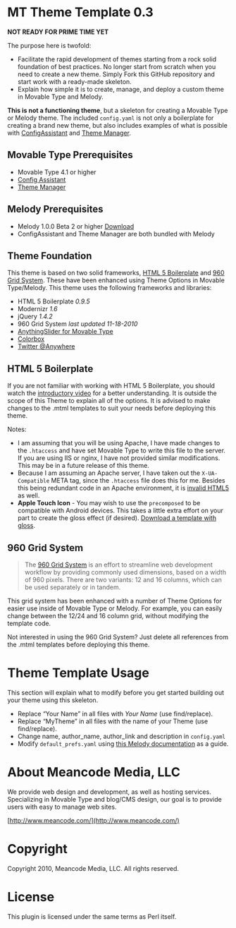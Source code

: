 # MT Theme Template 0.3

**NOT READY FOR PRIME TIME YET**

The purpose here is twofold: 

* Facilitate the rapid development of themes starting from a rock solid foundation of best practices. No longer start from scratch when you need to create a new theme. Simply Fork this GitHub repository and start work with a ready-made skeleton. 
* Explain how simple it is to create, manage, and deploy a custom theme in Movable Type and Melody.

**This is not a functioning theme**, but a skeleton for creating a Movable Type or Melody theme. The included `config.yaml` is not only a boilerplate for creating a brand new theme, but also includes examples of what is possible with [ConfigAssistant](https://github.com/endevver/mt-plugin-configassistant) and [Theme Manager](https://github.com/endevver/mt-plugin-theme-manager).

## Movable Type Prerequisites

* Movable Type 4.1 or higher
* [Config Assistant](http://github.com/endevver/mt-plugin-configassistant)
* [Theme Manager](https://github.com/endevver/mt-plugin-theme-manager)

## Melody Prerequisites

* Melody 1.0.0 Beta 2 or higher [Download](https://github.com/openmelody/melody)
* ConfigAssistant and Theme Manager are both bundled with Melody

## Theme Foundation

This theme is based on two solid frameworks, [HTML 5 Boilerplate](https://github.com/paulirish/html5-boilerplate) and [960 Grid System](https://github.com/nathansmith/960-Grid-System). These have been enhanced using Theme Options in Movable Type/Melody. This theme uses the following frameworks and libraries:

* HTML 5 Boilerplate _0.9.5_
* Modernizr _1.6_
* jQuery _1.4.2_
* 960 Grid System _last updated 11-18-2010_
* [AnythingSlider for Movable Type](https://github.com/meancode/mt-plugin-anythingslider)
* [Colorbox](https://github.com/jackmoore/colorbox)
* [Twitter @Anywhere](http://dev.twitter.com/anywhere)

## HTML 5 Boilerplate

If you are not familiar with working with HTML 5 Boilerplate, you should watch the [introductory video](http://html5boilerplate.com/) for a better understanding. It is outside the scope of this Theme to explain all of the options. It is advised to make changes to the .mtml templates to suit your needs before deploying this theme.

Notes:

* I am assuming that you will be using Apache, I have made changes to the `.htaccess` and have set Movable Type to write this file to the server. If you are using IIS or nginx, I have not provided similar modifications. This may be in a future release of this theme.
* Because I am assuming an Apache server, I have taken out the `X-UA-Compatible` META tag, since the `.htaccess` file does this for me. Besides this being redundant code in an Apache environment, it is [invalid HTML5](https://github.com/paulirish/html5-boilerplate/issues/closed#issue/257) as well.
* **Apple Touch Icon** - You may wish to use the `precomposed` to be compatible with Android devices. This takes a little extra effort on your part to create the gloss effect (if desired). [Download a template with gloss](http://blog.cocoia.com/2010/iphone-4-icon-psd-file/).

## 960 Grid System

> The [960 Grid System](http://960.gs/) is an effort to streamline web development workflow by providing commonly used dimensions, based on a width of 960 pixels. There are two variants: 12 and 16 columns, which can be used separately or in tandem.

This grid system has been enhanced with a number of Theme Options for easier use inside of Movable Type or Melody. For example, you can easily change between the 12/24 and 16 column grid, without modifying the template code.

Not interested in using the 960 Grid System? Just delete all references from the .mtml templates before deploying this theme.

# Theme Template Usage

This section will explain what to modify before you get started building out your theme using this skeleton.

-   Replace &ldquo;Your Name&rdquo; in all files with _Your Name_ (use find/replace).
-   Replace &ldquo;MyTheme&rdquo; in all files with the name of your Theme (use find/replace).
-   Change name, author\_name, author\_link and description in `config.yaml`
-   Modify `default_prefs.yaml` using [this Melody documentation](https://github.com/openmelody/melody/wiki/designguide-prefbundles) as a guide.


# About Meancode Media, LLC

We provide web design and development, as well as hosting services. Specializing in Movable Type and blog/CMS design, our goal is to provide users with easy to manage web sites.

[http://www.meancode.com/](http://www.meancode.com/)

# Copyright

Copyright 2010, Meancode Media, LLC. All rights reserved.

# License

This plugin is licensed under the same terms as Perl itself.

